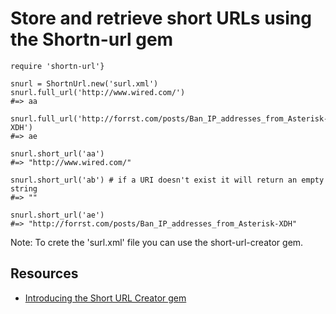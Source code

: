 # Store and retrieve short URLs using the Shortn-url gem

    require 'shortn-url'}

    snurl = ShortnUrl.new('surl.xml')
    snurl.full_url('http://www.wired.com/')
    #=> aa

    snurl.full_url('http://forrst.com/posts/Ban_IP_addresses_from_Asterisk-XDH')
    #=> ae

    snurl.short_url('aa')
    #=> "http://www.wired.com/"

    snurl.short_url('ab') # if a URI doesn't exist it will return an empty string
    #=> ""

    snurl.short_url('ae')
    #=> "http://forrst.com/posts/Ban_IP_addresses_from_Asterisk-XDH"

Note: To crete the 'surl.xml' file you can use the short-url-creator gem.

## Resources

* [Introducing the Short URL Creator gem](http://www.jamesrobertson.eu/snippets/2013/may/19/introducing-the-short-url-creator-gem.html)
